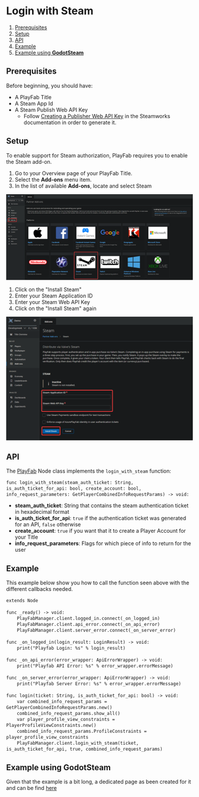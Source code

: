 # Login with Steam

1. [Prerequisites](#prerequisites)
2. [Setup](#setup)
3. [API](#api)
4. [Example](#example)
5. [Example using **GodotSteam**](#example-using-godotsteam)

## Prerequisites

Before beginning, you should have:
- A PlayFab Title
- A Steam App Id
- A Steam Publish Web API Key
    - Follow [Creating a Publisher Web API Key](https://partner.steamgames.com/doc/webapi_overview/auth#create_publisher_key) in the Steamworks documentation in order to generate it.

## Setup

To enable support for Steam authorization, PlayFab requires you to enable the Steam add-on.

1. Go to your Overview page of your PlayFab Title.
2. Select the **Add-ons** menu item.
3. In the list of available **Add-ons**, locate and select Steam

![Login Steam Setup 1](/docs/images/login-steam-setup-1.png)

1. Click on the "Install Steam"
1. Enter your Steam Application ID
2. Enter your Steam Web API Key
3. Click on the "Install Steam" again

![Login Steam Setup 3](/docs/images/login-steam-setup-2.png)

## API

The [PlayFab](/addons/godot-playfab/PlayFab.gd) Node class implements the `login_with_steam` function:

```gdscript
func login_with_steam(steam_auth_ticket: String, is_auth_ticket_for_api: bool, create_account: bool, info_request_parameters: GetPlayerCombinedInfoRequestParams) -> void:
```

- **steam_auth_ticket**: String that contains the steam authentication ticket in hexadecimal format
- **is_auth_ticket_for_api**: `true` if the authentication ticket was generated for an API, `false` otherwise
- **create_account**: `true` if you want that it to create a Player Account for your Title
- **info_request_parameters**: Flags for which piece of info to return for the user

## Example

This example below show you how to call the function seen above with the different callbacks needed.

```gdscript
extends Node

func _ready() -> void:
    PlayFabManager.client.logged_in.connect(_on_logged_in)
    PlayFabManager.client.api_error.connect(_on_api_error)
    PlayFabManager.client.server_error.connect(_on_server_error)

func _on_logged_in(login_result: LoginResult) -> void:
    print("Playfab Login: %s" % login_result)

func _on_api_error(error_wrapper: ApiErrorWrapper) -> void:
    print("Playfab API Error: %s" % error_wrapper.errorMessage)

func _on_server_error(error_wrapper: ApiErrorWrapper) -> void:
    print("Playfab Server Error: %s" % error_wrapper.errorMessage)

func login(ticket: String, is_auth_ticket_for_api: bool) -> void:
    var combined_info_request_params = GetPlayerCombinedInfoRequestParams.new()
    combined_info_request_params.show_all()
    var player_profile_view_constraints = PlayerProfileViewConstraints.new()
    combined_info_request_params.ProfileConstraints = player_profile_view_constraints
    PlayFabManager.client.login_with_steam(ticket, is_auth_ticket_for_api, true, combined_info_request_params)
```

## Example using **GodotSteam**

Given that the example is a bit long, a dedicated page as been created for it and can be find [here](/docs/user/Logins/login-steam-godotsteam.md)
